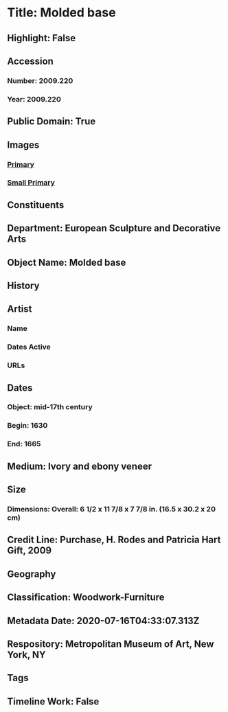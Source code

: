 # Title: Molded base
## Highlight: False
## Accession
### Number: 2009.220
### Year: 2009.220
## Public Domain: True
## Images
### [Primary](https://images.metmuseum.org/CRDImages/es/original/DP253018.jpg)
### [Small Primary](https://images.metmuseum.org/CRDImages/es/web-large/DP253018.jpg)
## Constituents
## Department: European Sculpture and Decorative Arts
## Object Name: Molded base
## History
## Artist
### Name
### Dates Active
### URLs
## Dates
### Object: mid-17th century
### Begin: 1630
### End: 1665
## Medium: Ivory and ebony veneer
## Size
### Dimensions: Overall: 6 1/2 x 11 7/8 x 7 7/8 in. (16.5 x 30.2 x 20 cm)
## Credit Line: Purchase, H. Rodes and Patricia Hart Gift, 2009
## Geography
## Classification: Woodwork-Furniture
## Metadata Date: 2020-07-16T04:33:07.313Z
## Respository: Metropolitan Museum of Art, New York, NY
## Tags
## Timeline Work: False